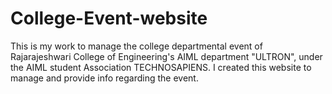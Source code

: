 # College-Event-website
This is my work to manage the college departmental event of Rajarajeshwari College of Engineering's AIML department "ULTRON", under the AIML student Association TECHNOSAPIENS.
I created this website to manage and provide info regarding the event.

